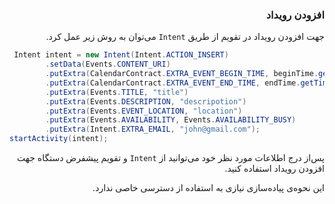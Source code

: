 <div dir="rtl">

### افزودن رویداد
جهت افزودن رویداد در تقویم از طریق `Intent` می‌توان به روش زیر عمل کرد.

<div dir="ltr">

```Java
 Intent intent = new Intent(Intent.ACTION_INSERT)
        .setData(Events.CONTENT_URI)
        .putExtra(CalendarContract.EXTRA_EVENT_BEGIN_TIME, beginTime.getTimeInMillis())
        .putExtra(CalendarContract.EXTRA_EVENT_END_TIME, endTime.getTimeInMillis())
        .putExtra(Events.TITLE, "title")
        .putExtra(Events.DESCRIPTION, "descripotion")
        .putExtra(Events.EVENT_LOCATION, "location")
        .putExtra(Events.AVAILABILITY, Events.AVAILABILITY_BUSY)
        .putExtra(Intent.EXTRA_EMAIL, "john@gmail.com");
startActivity(intent);
```
</div>

پس‌از درج اطلاعات مورد نظر خود می‌توانید از `Intent` و تقویم پیشفرض دستگاه جهت افزودن رویداد استفاده کنید.

این نحوه‌ی پیاده‌سازی نیازی به استفاده از دسترسی خاصی ندارد.


</div>